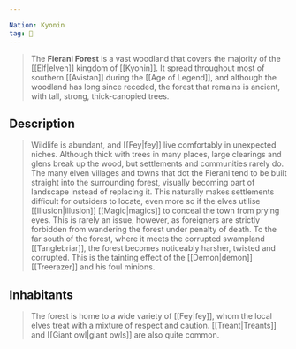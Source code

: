 ```yaml
---

Nation: Kyonin
tag: 🌲
---
```

> The **Fierani Forest** is a vast woodland that covers the majority of the [[Elf|elven]] kingdom of [[Kyonin]]. It spread throughout most of southern [[Avistan]] during the [[Age of Legend]], and although the woodland has long since receded, the forest that remains is ancient, with tall, strong, thick-canopied trees.


## Description

> Wildlife is abundant, and [[Fey|fey]] live comfortably in unexpected niches. Although thick with trees in many places, large clearings and glens break up the wood, but settlements and communities rarely do. The many elven villages and towns that dot the Fierani tend to be built straight into the surrounding forest, visually becoming part of landscape instead of replacing it. This naturally makes settlements difficult for outsiders to locate, even more so if the elves utilise [[Illusion|illusion]] [[Magic|magics]] to conceal the town from prying eyes. This is rarely an issue, however, as foreigners are strictly forbidden from wandering the forest under penalty of death.
> To the far south of the forest, where it meets the corrupted swampland [[Tanglebriar]], the forest becomes noticeably harsher, twisted and corrupted. This is the tainting effect of the [[Demon|demon]] [[Treerazer]] and his foul minions.


## Inhabitants

> The forest is home to a wide variety of [[Fey|fey]], whom the local elves treat with a mixture of respect and caution. [[Treant|Treants]] and [[Giant owl|giant owls]] are also quite common.








